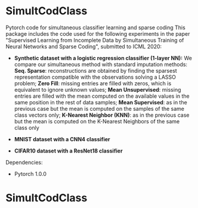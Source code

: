 # SimultCodClass
Pytorch code for simultaneous classifier learning and sparse coding
This package includes the code used for the following experiments in the paper "Supervised Learning from Incomplete Data by Simultaneous Training of Neural Networks and Sparse Coding", submitted to ICML 2020:
 - **Synthetic dataset with a logistic regression classifier (1-layer NN):** We compare our simultaneous method with standard imputation methods: **Seq. Sparse**: reconstructions are obtained by finding the sparsest representation compatible with the observations solving a LASSO problem;  **Zero Fill**: missing entries are filled with zeros, which is equivalent to ignore unknown values; **Mean Unsupervised**: missing entries are filled with the mean computed on the available values in the same position in the rest of data samples; **Mean Supervised**: as in the previous case but the mean is computed on the samples of the same class vectors only; **K-Nearest Neighbor (KNN)**: as in the previous case but the mean is computed on the K-Nearest Neighbors of the same class only
 
 - **MNIST dataset with a CNN4 classifier**
 
 - **CIFAR10 dataset with a ResNet18 classifier**
 
 Dependencies:
 - Pytorch 1.0.0
 
# SimultCodClass
